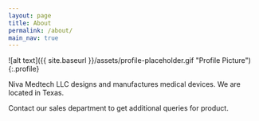 ```yaml
---
layout: page
title: About
permalink: /about/
main_nav: true
---
```


![alt text]({{ site.baseurl }}/assets/profile-placeholder.gif "Profile Picture"){:.profile}

Niva Medtech LLC designs and manufactures medical devices. We are located in Texas.

Contact our sales department to get additional queries for product.
